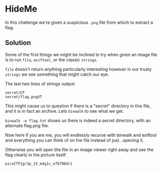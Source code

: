 # HideMe

In this challenge we're given a suspicious `.png` file from which to extract a flag.

## Solution

Some of the first things we might be inclined to try when given an image file is to run `file`, `exiftool`, or the classic `strings`.

`file` doesn't return anything particularly interesting however in our trusty `strings` we see something that might catch our eye.

The last two lines of strings output:
```
secret/UT
secret/flag.pngUT
```

This might cause us to question if there is a "secret" directory in this file, and it is in fact an archive. Lets `binwalk` to see what we get.

`binwalk -e flag.txt` shows us there is indeed a secret directory, with an alternate flag.png file.

Now here if you are me, you will endlessly recurse with binwalk and exiftool and everything you can think of on the file instead of just.. opening it.

Otherwise you will open the file in an image viewer right away and see the flag clearly in the picture itself.

`picoCTF{gr3p_15_m4g1c_ef8790dc}`
